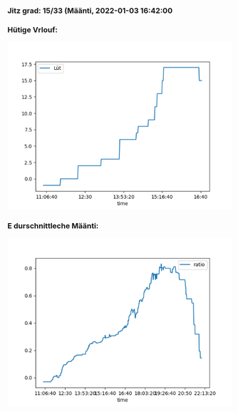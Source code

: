 ### Jitz grad: 15/33 (Määnti, 2022-01-03 16:42:00

### Hütige Vrlouf:
![Graph](Today.png)

### E durschnittleche Määnti:
![Graph](Määnti.png)